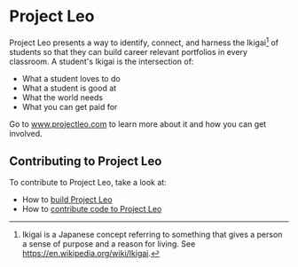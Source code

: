 # Project Leo

Project Leo presents a way to identify, connect, and harness the Ikigai[^1] of students so that they
can build career relevant portfolios in every classroom. A student's Ikigai is the intersection of:

* What a student loves to do
* What a student is good at
* What the world needs
* What you can get paid for

Go to www.projectleo.com to learn more about it and how you can get involved.

## Contributing to Project Leo

To contribute to Project Leo, take a look at:

* How to [build Project Leo](BUILD.md)
* How to [contribute code to Project Leo](CONTRIBUTING.md)

[^1]: Ikigai is a Japanese concept referring to something that gives a person a sense of purpose and
a reason for living. See https://en.wikipedia.org/wiki/Ikigai.
